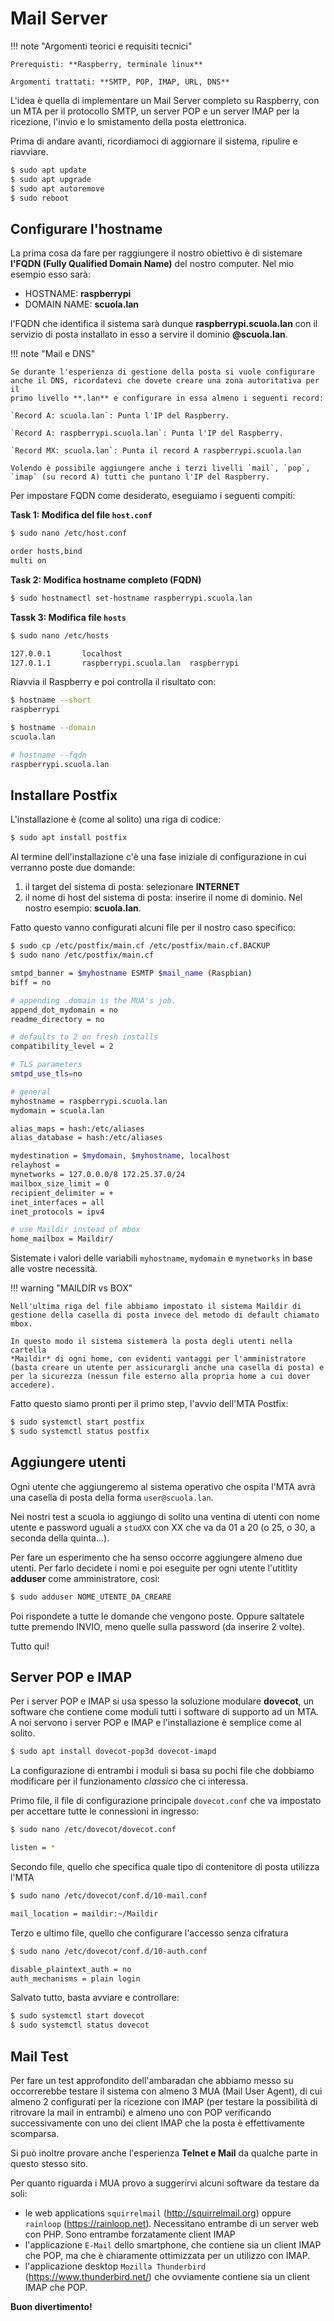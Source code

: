 # Mail Server


!!! note "Argomenti teorici e requisiti tecnici"
    
    Prerequisti: **Raspberry, terminale linux**
    
    Argomenti trattati: **SMTP, POP, IMAP, URL, DNS**


L'idea è quella di implementare un Mail Server completo su Raspberry,
con un MTA per il protocollo SMTP, un server POP e un server IMAP per la
ricezione, l'invio e lo smistamento della posta elettronica.

Prima di andare avanti, ricordiamoci di aggiornare il sistema, ripulire
e riavviare.

``` bash
$ sudo apt update
$ sudo apt upgrade
$ sudo apt autoremove
$ sudo reboot
```


## Configurare l'hostname

La prima cosa da fare per raggiungere il nostro obiettivo è di sistemare
**l'FQDN (Fully Qualified Domain Name)** del nostro computer. Nel mio
esempio esso sarà:

- HOSTNAME: **raspberrypi**
- DOMAIN NAME: **scuola.lan**


l'FQDN che identifica il sistema sarà dunque **raspberrypi.scuola.lan**
con il servizio di posta installato in esso a servire il dominio **@scuola.lan**.


!!! note "Mail e DNS"
    
    Se durante l'esperienza di gestione della posta si vuole configurare
    anche il DNS, ricordatevi che dovete creare una zona autoritativa per il
    primo livello **.lan** e configurare in essa almeno i seguenti record:

    `Record A: scuola.lan`: Punta l'IP del Raspberry.
    
    `Record A: raspberrypi.scuola.lan`: Punta l'IP del Raspberry.

    `Record MX: scuola.lan`: Punta il record A raspberrypi.scuola.lan

    Volendo è possibile aggiungere anche i terzi livelli `mail`, `pop`, `imap` (su record A) tutti che puntano l'IP del Raspberry.


Per impostare FQDN come desiderato, eseguiamo i seguenti compiti:

**Task 1: Modifica del file `host.conf`**

``` bash
$ sudo nano /etc/host.conf

order hosts,bind
multi on
```

**Task 2: Modifica hostname completo (FQDN)**

``` bash
$ sudo hostnamectl set-hostname raspberrypi.scuola.lan
```

**Tassk 3: Modifica file `hosts`**

``` bash
$ sudo nano /etc/hosts

127.0.0.1       localhost
127.0.1.1       raspberrypi.scuola.lan  raspberrypi
```

Riavvia il Raspberry e poi controlla il risultato con:

``` bash
$ hostname --short
raspberrypi

$ hostname --domain
scuola.lan

# hostname --fqdn
raspberrypi.scuola.lan
```


## Installare Postfix

L'installazione è (come al solito) una riga di codice:

``` bash
$ sudo apt install postfix
```

Al termine dell'installazione c'è una fase iniziale di configurazione
in cui verranno poste due domande:

1.  il target del sistema di posta: selezionare **INTERNET**
2.  il nome di host del sistema di posta: inserire il nome di dominio.
    Nel nostro esempio: **scuola.lan**.

Fatto questo vanno configurati alcuni file per il nostro caso specifico:

``` bash
$ sudo cp /etc/postfix/main.cf /etc/postfix/main.cf.BACKUP
$ sudo nano /etc/postfix/main.cf

smtpd_banner = $myhostname ESMTP $mail_name (Raspbian)
biff = no

# appending .domain is the MUA's job.
append_dot_mydomain = no
readme_directory = no

# defaults to 2 on fresh installs
compatibility_level = 2

# TLS parameters
smtpd_use_tls=no

# general
myhostname = raspberrypi.scuola.lan
mydomain = scuola.lan

alias_maps = hash:/etc/aliases
alias_database = hash:/etc/aliases

mydestination = $mydomain, $myhostname, localhost
relayhost = 
mynetworks = 127.0.0.0/8 172.25.37.0/24
mailbox_size_limit = 0
recipient_delimiter = +
inet_interfaces = all
inet_protocols = ipv4

# use Maildir instead of mbox
home_mailbox = Maildir/
```

Sistemate i valori delle variabili `myhostname`, `mydomain` e `mynetworks` in base alle vostre necessità.

!!! warning "MAILDIR vs BOX"
    
    Nell'ultima riga del file abbiamo impostato il sistema Maildir di
    gestione della casella di posta invece del metodo di default chiamato
    mbox.

    In questo modo il sistema sistemerà la posta degli utenti nella cartella
    *Maildir* di ogni home, con evidenti vantaggi per l'amministratore
    (basta creare un utente per assicurargli anche una casella di posta) e
    per la sicurezza (nessun file esterno alla propria home a cui dover
    accedere).


Fatto questo siamo pronti per il primo step, l'avvio dell'MTA Postfix:

``` bash
$ sudo systemctl start postfix
$ sudo systemctl status postfix
```


## Aggiungere utenti

Ogni utente che aggiungeremo al sistema operativo che ospita l'MTA avrà
una casella di posta della forma `user@scuola.lan`.

Nei nostri test a scuola io aggiungo di solito una ventina di utenti con
nome utente e password uguali a `studXX` con XX che va da 01
a 20 (o 25, o 30, a seconda della quinta...).

Per fare un esperimento che ha senso occorre aggiungere almeno due
utenti. Per farlo decidete i nomi e poi eseguite per ogni utente
l'utitlity **adduser** come amministratore, così:

``` bash
$ sudo adduser NOME_UTENTE_DA_CREARE
```

Poi rispondete a tutte le domande che vengono poste. Oppure saltatele
tutte premendo INVIO, meno quelle sulla password (da inserire 2 volte).

Tutto qui!


## Server POP e IMAP

Per i server POP e IMAP si usa spesso la soluzione modulare **dovecot**,
un software che contiene come moduli tutti i software di supporto ad un
MTA. A noi servono i server POP e IMAP e l'installazione è semplice
come al solito.

``` bash
$ sudo apt install dovecot-pop3d dovecot-imapd
```

La configurazione di entrambi i moduli si basa su pochi file che
dobbiamo modificare per il funzionamento *classico* che ci interessa.

Primo file, il file di configurazione principale `dovecot.conf` che va impostato per accettare tutte le
connessioni in ingresso:

``` bash
$ sudo nano /etc/dovecot/dovecot.conf

listen = *
```

Secondo file, quello che specifica quale tipo di contenitore di posta utilizza l'MTA

``` bash
$ sudo nano /etc/dovecot/conf.d/10-mail.conf

mail_location = maildir:~/Maildir
```

Terzo e ultimo file, quello che configurare l'accesso senza cifratura

``` bash
$ sudo nano /etc/dovecot/conf.d/10-auth.conf

disable_plaintext_auth = no
auth_mechanisms = plain login
```

Salvato tutto, basta avviare e controllare:

``` bash
$ sudo systemctl start dovecot
$ sudo systemctl status dovecot
```


## Mail Test

Per fare un test approfondito dell'ambaradan che abbiamo messo su
occorrerebbe testare il sistema con almeno 3 MUA (Mail User Agent), di
cui almeno 2 configurati per la ricezione con IMAP (per testare la
possibilità di ritrovare la mail in entrambi) e almeno uno con POP
verificando successivamente con uno dei client IMAP che la posta è
effettivamente scomparsa.

Si può inoltre provare anche l'esperienza **Telnet e Mail** da qualche
parte in questo stesso sito.

Per quanto riguarda i MUA provo a suggerirvi alcuni software da testare
da soli:

- le web applications `squirrelmail` (<http://squirrelmail.org>) oppure `rainloop` (<https://rainloop.net>). 
  Necessitano entrambe di un server web con PHP. Sono entrambe forzatamente client IMAP
- l'applicazione `E-Mail` dello smartphone, che contiene sia un client IMAP che POP, ma che è chiaramente ottimizzata per un utilizzo con IMAP.
- l'applicazione desktop `Mozilla Thunderbird` (<https://www.thunderbird.net/>) che ovviamente contiene sia un client IMAP che POP.

**Buon divertimento!**

